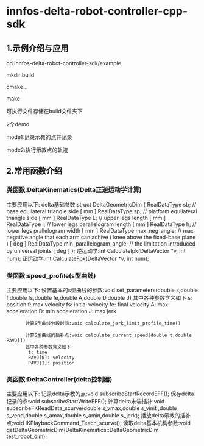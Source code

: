 # innfos-delta-robot-controller-cpp-sdk


## 1.示例介绍与应用
cd innfos-delta-robot-controller-sdk/example

mkdir build

cmake ..

make

可执行文件存储在build文件夹下

2个demo

mode1:记录示教的点并记录

mode2:执行示教点的轨迹


## 2.常用函数介绍
### 类函数:DeltaKinematics(Delta正逆运动学计算)
主要应用以下:
             delta基础参数:struct DeltaGeometricDim
                       	{
                       		RealDataType sb;					  // base equilateral triangle side [ mm ]
                       		RealDataType sp;					  // platform equilateral triangle side [ mm ]
                       		RealDataType L;						  // upper legs length [ mm ]
                       		RealDataType l;						  // lower legs parallelogram length [ mm ]
                       		RealDataType h;						  // lower legs prallelogram width [ mm ]
                       		RealDataType max_neg_angle;			  // max negative angle that each arm can achive ( knee above the fixed-base plane ) [ deg ]
                       		RealDataType min_parallelogram_angle; // the limitation introduced by universal joints [ deg ]
                       	};
             逆运动学:int CalculateIpk(DeltaVector *v, int num);
             正运动学:int CalculateFpk(DeltaVector *v, int num);



### 类函数:speed_profile(s型曲线)
主要应用以下:
            设置基本的s型曲线的参数:void set_parameters(double s,double f,double fs,double fe,double A,double D,double J)
            其中各种参数含义如下
            s:   position
            f:   max velocity
            fs:  initial velocity
            fe:  final velocity
            A:   max acceleration
            D:   min acceleration
            J:   max jerk


           计算S型曲线分段时间:void calculate_jerk_limit_profile_time()

           计算S型曲线的插补点:void calculate_current_speed(double t,double PAVJ[])
           其中各种参数含义如下
            t: time
            PAVJ[0]: velocity
            PAVJ[1]: position




### 类函数:DeltaController(delta控制器)
主要应用以下:
           记录delta示教的点:void subscribeStartRecordEFF();
           保存delta记录的点:void subscribeStartWriteEFF();
           计算delta末端插补:void subscribeFKReadData_scurve(double s_vmax,double s_vinit ,double s_vend,double s_amax,double s_amin,double s_jerk);
           播放delta示教的插补点:void IKPlaybackCommand_Teach_scurve();
           读取delta基本机构参数:void getDeltaGeometricDim(DeltaKinematics<double>::DeltaGeometricDim test_robot_dim);






